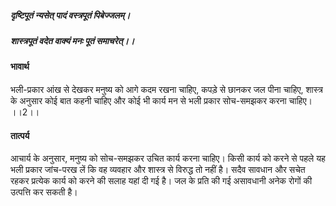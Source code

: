 ##### दृष्टिपूतं न्यसेत् पादं वस्त्रपूतं पिबेज्जलम्।
##### शास्त्रपूतं वदेत वाक्यं मनः पूतं समाचरेत्।। 

#### भावार्थ

भली-प्रकार आंख से देखकर मनुष्य को आगे कदम रखना चाहिए, कपड़े से छानकर जल पीना चाहिए, शास्त्र के अनुसार कोई बात कहनी चाहिए और कोई भी कार्य मन से भली प्रकार सोच-समझकर करना चाहिए। ।।2।।

#### तात्पर्य

आचार्य के अनुसार, मनुष्य को सोच-समझकर उचित कार्य करना चाहिए। किसी कार्य को करने से पहले यह भली प्रकार जांच-परख लें कि वह व्यवहार और शास्त्र से विरुद्ध तो नहीं है। सदैव सावधान और सचेत रहकर प्रत्येक कार्य को करने की सलाह यहां दी गई है। जल के प्रति की गई असावधानी अनेक रोगों की उत्पत्ति कर सकती है।